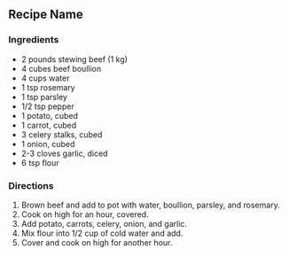 ## Recipe Name

### Ingredients

* 2 pounds stewing beef (1 kg)
* 4 cubes beef boullion
* 4 cups water
* 1 tsp rosemary
* 1 tsp parsley
* 1/2 tsp pepper
* 1 potato, cubed
* 1 carrot, cubed
* 3 celery stalks, cubed
* 1 onion, cubed
* 2-3 cloves garlic, diced
* 6 tsp flour

### Directions

1. Brown beef and add to pot with water, boullion, parsley, and rosemary.
2. Cook on high for an hour, covered.
3. Add potato, carrots, celery, onion, and garlic.
4. Mix flour into 1/2 cup of cold water and add.
5. Cover and cook on high for another hour.
